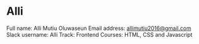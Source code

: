 # Alli
Full name: Alli Mutiu Oluwaseun
Email address: allimutiu2016@gmail.com
Slack username: Alli
Track: Frontend
Courses: HTML, CSS and Javascript
